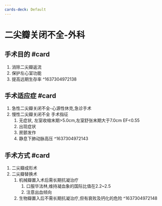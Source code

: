 ```yaml
---
cards-deck: Default
---
```


# 二尖瓣关闭不全-外科
## 手术目的 #card 
1. 消除二尖瓣返流
2. 保护左心室功能
3. 提高远期生存率
^1637304972138

## 手术适应症 #card 
1. 急性二尖瓣关闭不全-心源性休克,急诊手术
2. 慢性二尖瓣关闭不全 手术指征
	1. 无症状, 左室收缩末期>5.0cm,左室舒张末期大于7.0cm EF<0.55
	2. 出现症状
	3. 房颤发作
	4. 静息下肺动脉高压
^1637304972143

## 手术方式 #card 
1. 二尖瓣成形术
2. 二尖瓣替换术
	1. 机械瓣置入术后需长期抗凝治疗
		1. 口服华法林,维持凝血象的国际比值在2.2~2.5
		2. 注意出血倾向
	2. 生物瓣置入后不需长期抗凝治疗,但有衰败及钙化的危险
^1637304972148
